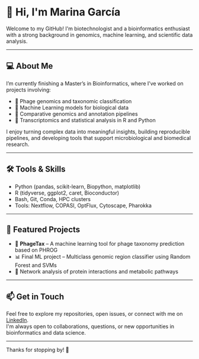 # 👾 Hi, I'm Marina García

Welcome to my GitHub! I'm biotechnologist and a bioinformatics enthusiast with a strong background in genomics, machine learning, and scientific data analysis.

---

## 💻 About Me

I’m currently finishing a Master’s in Bioinformatics, where I’ve worked on projects involving:

- 🧬 Phage genomics and taxonomic classification  
- 🤖 Machine Learning models for biological data  
- 🧪 Comparative genomics and annotation pipelines  
- 🧠 Transcriptomics and statistical analysis in R and Python  

I enjoy turning complex data into meaningful insights, building reproducible pipelines, and developing tools that support microbiological and biomedical research.

---

## 🛠️ Tools & Skills

- Python (pandas, scikit-learn, Biopython, matplotlib)  
- R (tidyverse, ggplot2, caret, Bioconductor)  
- Bash, Git, Conda, HPC clusters  
- Tools: Nextflow, COPASI, OptFlux, Cytoscape, Pharokka  

---

## 📌 Featured Projects

- 🔬 **PhageTax** – A machine learning tool for phage taxonomy prediction based on PHROG
- 📊 Final ML project – Multiclass genomic region classifier using Random Forest and SVMs  
- 🧠 Network analysis of protein interactions and metabolic pathways  

---

## 📫 Get in Touch

Feel free to explore my repositories, open issues, or connect with me on [LinkedIn](www.linkedin.com/in/marina-garcía-cervera-246247277).  
I'm always open to collaborations, questions, or new opportunities in bioinformatics and data science.

---

Thanks for stopping by! 🌱


